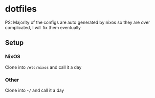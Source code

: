 # dotfiles
PS: Majority of the configs are auto generated by nixos so they are over complicated, I will fix them eventually

## Setup
### NixOS
Clone into ```/etc/nixos``` and call it a day

### Other
Clone into ```~/``` and call it a day
